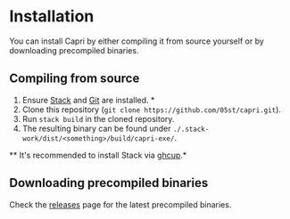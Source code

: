 # Installation
You can install Capri by either compiling it from source yourself or by downloading precompiled binaries.

## Compiling from source
1. Ensure [Stack](https://docs.haskellstack.org/en/stable/README/) and [Git](https://git-scm.com/) are installed. *
2. Clone this repository (`git clone https://github.com/05st/capri.git`).
3. Run `stack build` in the cloned repository.
4. The resulting binary can be found under `./.stack-work/dist/<something>/build/capri-exe/`.

\** It's recommended to install Stack via [ghcup](https://www.haskell.org/ghcup/).*

## Downloading precompiled binaries
Check the [releases](https://github.com/05st/capri/releases) page for the latest precompiled binaries.